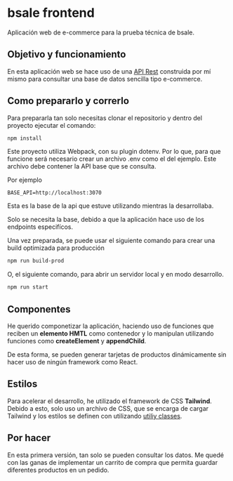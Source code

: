 # bsale frontend 
Aplicación web de e-commerce para la prueba técnica de bsale.

## Objetivo y funcionamiento

En esta aplicación web se hace uso de una [API Rest](https://github.com/jehufrayle/bsale-test-backend) construida por mí mismo para consultar una base de datos sencilla tipo e-commerce.

## Como prepararlo y correrlo

Para prepararla tan solo necesitas clonar el repositorio y dentro del proyecto ejecutar el comando:

```sh
npm install
```
Este proyecto utiliza Webpack, con su plugin dotenv. Por lo que, para que funcione será necesario crear un archivo .env como el del ejemplo. Este archivo debe contener la API base que se consulta.

Por ejemplo
```env
BASE_API=http://localhost:3070
```
Esta es la base de la api que estuve utilizando mientras la desarrollaba.

Solo se necesita la base, debido a que la aplicación hace uso de los endpoints especifícos. 

Una vez preparada, se puede usar el siguiente comando para crear una build optimizada para producción

```sh
npm run build-prod
```

O, el siguiente comando, para abrir un servidor local y en modo desarrollo.

```sh
npm run start
```

## Componentes
He querido componetizar la aplicación, haciendo uso de funciones que reciben un **elemento HMTL** como contenedor y lo manipulan utilizando funciones como **createElement** y **appendChild**. 

De esta forma, se pueden generar tarjetas de productos dinámicamente sin hacer uso de ningún framework como React.

## Estilos
Para acelerar el desarrollo, he utilizado el framework de CSS **Tailwind**. Debido a esto, solo uso un archivo de CSS, que se encarga de cargar Tailwind y los estilos se definen con utilizando [utiliy classes](https://tailwindcss.com/docs/utility-first).

## Por hacer 
En esta primera versión, tan solo se pueden consultar los datos. Me quedé con las ganas de implementar un carrito de compra que permita guardar diferentes productos en un pedido.